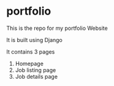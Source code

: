 # portfolio
This is the repo for my portfolio Website

It is built using Django

It contains 3 pages

1. Homepage
2. Job listing page
3. Job details page
